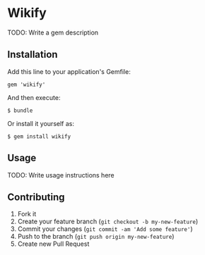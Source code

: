 # Wikify

TODO: Write a gem description

## Installation

Add this line to your application's Gemfile:

    gem 'wikify'

And then execute:

    $ bundle

Or install it yourself as:

    $ gem install wikify

## Usage

TODO: Write usage instructions here

## Contributing

1. Fork it
2. Create your feature branch (`git checkout -b my-new-feature`)
3. Commit your changes (`git commit -am 'Add some feature'`)
4. Push to the branch (`git push origin my-new-feature`)
5. Create new Pull Request
